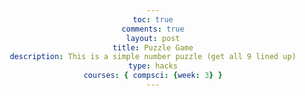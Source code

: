 ```yaml
---
toc: true
comments: true
layout: post
title: Puzzle Game
description: This is a simple number puzzle (get all 9 lined up)
type: hacks
courses: { compsci: {week: 3} }
---
```


<html>
<head>
    <title>Sliding Puzzle</title>
    <style>
        body {
            font-family: Arial, sans-serif;
            text-align: center;
        }

        .puzzle {
            display: grid;
            grid-template-columns: repeat(3, 100px);
            grid-gap: 5px;
            margin: 20px auto;
        }

        .tile {
            width: 100px;
            height: 100px;
            background-color: lightblue;
            display: flex;
            align-items: center;
            justify-content: center;
            font-size: 24px;
            font-weight: bold;
            cursor: pointer;
        }
    </style>
</head>
<body>
    <div class="puzzle" id="puzzle"></div>
    <button onclick="shufflePuzzle()">Shuffle Puzzle</button>

    <script>
        const puzzleSize = 3;
        const tileCount = puzzleSize * puzzleSize;
        const puzzle = document.getElementById('puzzle');
        let tiles = [];

        // Initialize the puzzle
        function initPuzzle() {
            tiles = [];
            puzzle.innerHTML = '';

            for (let i = 1; i < tileCount; i++) {
                const tile = document.createElement('div');
                tile.className = 'tile';
                tile.textContent = i;
                tile.dataset.value = i;
                tile.addEventListener('click', () => moveTile(tile));
                tiles.push(tile);
            }

            // Add an empty tile
            const emptyTile = document.createElement('div');
            emptyTile.className = 'tile empty';
            tiles.push(emptyTile);

            tiles = shuffleArray(tiles);
            tiles.forEach(tile => puzzle.appendChild(tile));
        }

        // Shuffle the puzzle
        function shuffleArray(array) {
            const shuffledArray = [...array];
            for (let i = shuffledArray.length - 1; i > 0; i--) {
                const j = Math.floor(Math.random() * (i + 1));
                [shuffledArray[i], shuffledArray[j]] = [shuffledArray[j], shuffledArray[i]];
            }
            return shuffledArray;
        }

        // Move a tile
        function moveTile(tile) {
            const emptyTileIndex = tiles.findIndex(t => t.classList.contains('empty'));
            const tileIndex = tiles.indexOf(tile);

            if (Math.abs(emptyTileIndex - tileIndex) === 1 || Math.abs(emptyTileIndex - tileIndex) === puzzleSize) {
                // Swap the tiles
                [tiles[emptyTileIndex], tiles[tileIndex]] = [tiles[tileIndex], tiles[emptyTileIndex]];
                tiles.forEach((t, index) => t.style.order = index + 1);
            }

            if (isSolved()) {
                alert('Congratulations! You solved the puzzle!');
            }
        }

        // Check if the puzzle is solved
        function isSolved() {
            return tiles.every((tile, index) => (tile.dataset.value ? tile.dataset.value : '') === (index + 1).toString());
        }

        // Shuffle the puzzle and initialize
        function shufflePuzzle() {
            initPuzzle();
        }

        // Initialize the puzzle on page load
        window.addEventListener('load', initPuzzle);
    </script>
</body>
</html>
